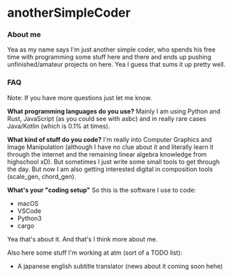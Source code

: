 # anotherSimpleCoder

### About me
Yea as my name says I'm just another simple coder, who spends his free
time with programming some stuff here and there and ends up pushing unfinished/amateur projects on here. Yea I guess that sums it up pretty well.

### FAQ
Note: If you have more questions just let me know.

**What programming languages do you use?**
Mainly I am using Python and Rust, JavaScript (as you could see with asbc) and in really rare cases Java/Kotlin (which is 0.1% at times).

**What kind of stuff do you code?**
I'm really into Computer Graphics and Image Manipulation (although I have no clue about it and literally learn it through the internet and the remaining linear algebra knowledge from highschool xD). But sometimes I just write some small tools to get through the day. But now I am also getting interested digital in composition tools (scale_gen, chord_gen).

**What's your "coding setup"**
So this is the software I use to code:
* macOS
* VSCode
* Python3
* cargo

Yea that's about it. And that's I think more about me.

Also here some stuff I'm working at atm (sort of a TODO list):
* A japanese english subtitle translator (news about it coming soon hehe)
